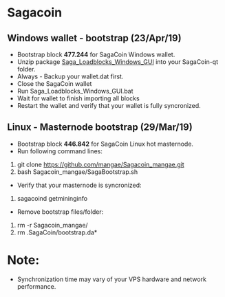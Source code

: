 # Sagacoin
## Windows wallet - bootstrap (23/Apr/19)
- Bootstrap block **477.244** for SagaCoin Windows wallet.
- Unzip package [Saga_Loadblocks_Windows_GUI](https://drive.google.com/file/d/1LTf3djxxM0sWJLlpGEPUmYJpAH0yW1Oy/view?usp=sharing) into your SagaCoin-qt folder.
- Always - Backup your wallet.dat first.
- Close the SagaCoin wallet
- Run Saga_Loadblocks_Windows_GUI.bat
- Wait for wallet to finish importing all blocks
- Restart the wallet and verify that your wallet is fully syncronized.

## Linux - Masternode bootstrap (29/Mar/19)
- Bootstrap block **446.842** for SagaCoin Linux hot masternode.
- Run following command lines:
1. git clone https://github.com/mangae/Sagacoin_mangae.git
2. bash Sagacoin_mangae/SagaBootstrap.sh
- Verify that your masternode is syncronized:
1. sagacoind getmininginfo
- Remove bootstrap files/folder:
1. rm -r Sagacoin_mangae/
2. rm .SagaCoin/bootstrap.da*

# Note:
- Synchronization time may vary of your VPS hardware and network performance.
